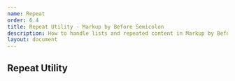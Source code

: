 ```yaml
---
name: Repeat
order: 6.4
title: Repeat Utility - Markup by Before Semicolon
description: How to handle lists and repeated content in Markup by Before Semicolon
layout: document
---
```


## Repeat Utility
